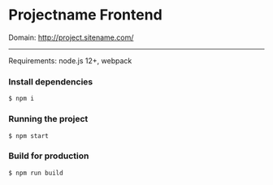 # Projectname Frontend

Domain: http://project.sitename.com/

---

Requirements: node.js 12+, webpack

### Install dependencies

    $ npm i

### Running the project

    $ npm start

### Build for production

    $ npm run build
